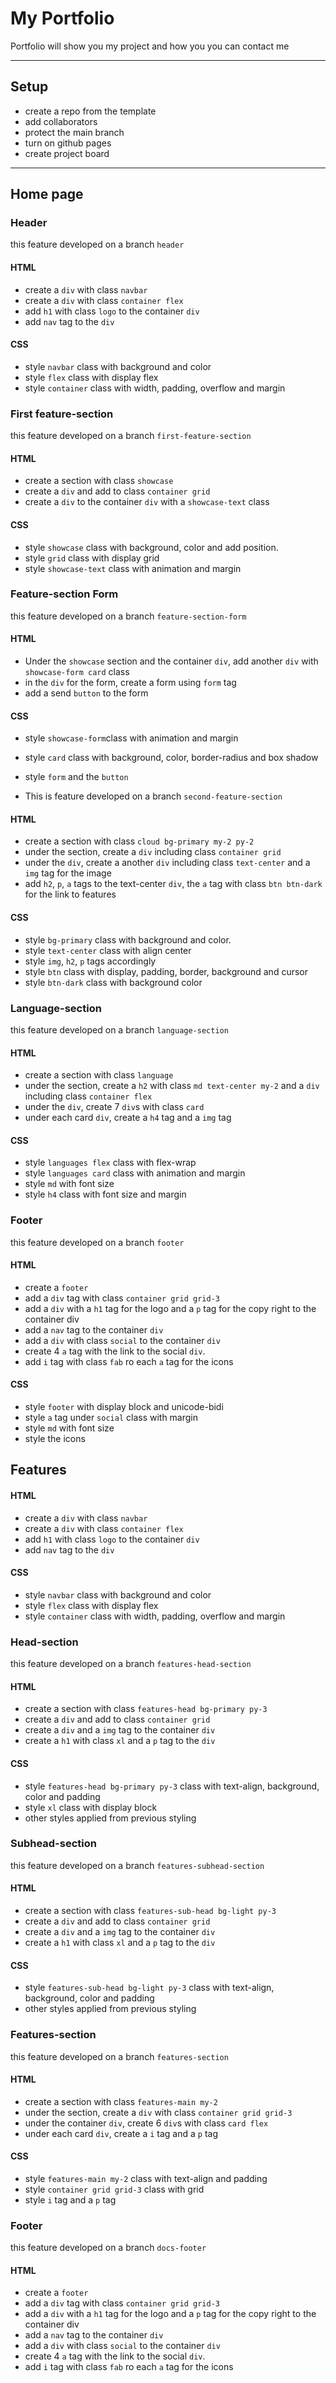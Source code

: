 # My Portfolio

Portfolio will show you my project and how you you can contact me

---

## Setup

- create a repo from the template
- add collaborators
- protect the main branch
- turn on github pages
- create project board

---

## Home page

### Header

this feature developed on a branch `header`

#### HTML

- create a `div` with class `navbar`
- create a `div` with class `container flex`
- add `h1` with class `logo` to the container `div`
- add `nav` tag to the `div`

#### CSS

- style `navbar` class with background and color
- style `flex` class with display flex
- style `container` class with width, padding, overflow and margin

### First feature-section

this feature developed on a branch `first-feature-section`

#### HTML

- create a section with class `showcase`
- create a `div` and add to class `container grid`
- create a `div` to the container `div` with a `showcase-text` class

#### CSS

- style `showcase` class with background, color and add position.
- style `grid` class with display grid
- style `showcase-text` class with animation and margin

### Feature-section Form

this feature developed on a branch `feature-section-form`

#### HTML

- Under the `showcase` section and the container `div`, add another `div` with
  `showcase-form card` class
- in the `div` for the form, create a form using `form` tag
- add a send `button` to the form

#### CSS

- style `showcase-form`class with animation and margin
- style `card` class with background, color, border-radius and box shadow
- style `form` and the `button`

- This is feature developed on a branch `second-feature-section`

#### HTML

- create a section with class `cloud bg-primary my-2 py-2`
- under the section, create a `div` including class `container grid`
- under the `div`, create a another `div` including class `text-center` and a
  `img` tag for the image
- add `h2`, `p`, `a` tags to the text-center `div`, the `a` tag with class
  `btn btn-dark` for the link to features

#### CSS

- style `bg-primary` class with background and color.
- style `text-center` class with align center
- style `img`, `h2`, `p` tags accordingly
- style `btn` class with display, padding, border, background and cursor
- style `btn-dark` class with background color

### Language-section

this feature developed on a branch `language-section`

#### HTML

- create a section with class `language`
- under the section, create a `h2` with class `md text-center my-2` and a `div`
  including class `container flex`
- under the `div`, create 7 `div`s with class `card`
- under each card `div`, create a `h4` tag and a `img` tag

#### CSS

- style `languages flex` class with flex-wrap
- style `languages card` class with animation and margin
- style `md` with font size
- style `h4` class with font size and margin

### Footer

this feature developed on a branch `footer`

#### HTML

- create a `footer`
- add a `div` tag with class `container grid grid-3`
- add a `div` with a `h1` tag for the logo and a `p` tag for the copy right to
  the container div
- add a `nav` tag to the container `div`
- add a `div` with class `social` to the container `div`
- create 4 `a` tag with the link to the social `div`.
- add `i` tag with class `fab` ro each `a` tag for the icons

#### CSS

- style `footer` with display block and unicode-bidi
- style `a` tag under `social` class with margin
- style `md` with font size
- style the icons

## Features

#### HTML

- create a `div` with class `navbar`
- create a `div` with class `container flex`
- add `h1` with class `logo` to the container `div`
- add `nav` tag to the `div`

#### CSS

- style `navbar` class with background and color
- style `flex` class with display flex
- style `container` class with width, padding, overflow and margin

### Head-section

this feature developed on a branch `features-head-section`

#### HTML

- create a section with class `features-head bg-primary py-3`
- create a `div` and add to class `container grid`
- create a `div` and a `img` tag to the container `div`
- create a `h1` with class `xl` and a `p` tag to the `div`

#### CSS

- style `features-head bg-primary py-3` class with text-align, background, color
  and padding
- style `xl` class with display block
- other styles applied from previous styling

### Subhead-section

this feature developed on a branch `features-subhead-section`

#### HTML

- create a section with class `features-sub-head bg-light py-3`
- create a `div` and add to class `container grid`
- create a `div` and a `img` tag to the container `div`
- create a `h1` with class `xl` and a `p` tag to the `div`

#### CSS

- style `features-sub-head bg-light py-3` class with text-align, background,
  color and padding
- other styles applied from previous styling

### Features-section

this feature developed on a branch `features-section`

#### HTML

- create a section with class `features-main my-2`
- under the section, create a `div` with class `container grid grid-3`
- under the container `div`, create 6 `div`s with class `card flex`
- under each card `div`, create a `i` tag and a `p` tag

#### CSS

- style `features-main my-2` class with text-align and padding
- style `container grid grid-3` class with grid
- style `i` tag and a `p` tag

### Footer

this feature developed on a branch `docs-footer`

#### HTML

- create a `footer`
- add a `div` tag with class `container grid grid-3`
- add a `div` with a `h1` tag for the logo and a `p` tag for the copy right to
  the container div
- add a `nav` tag to the container `div`
- add a `div` with class `social` to the container `div`
- create 4 `a` tag with the link to the social `div`.
- add `i` tag with class `fab` ro each `a` tag for the icons